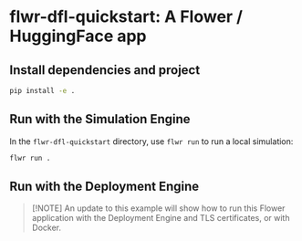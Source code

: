 # flwr-dfl-quickstart: A Flower / HuggingFace app

## Install dependencies and project

```bash
pip install -e .
```

## Run with the Simulation Engine

In the `flwr-dfl-quickstart` directory, use `flwr run` to run a local simulation:

```bash
flwr run .
```

## Run with the Deployment Engine

> \[!NOTE\]
> An update to this example will show how to run this Flower application with the Deployment Engine and TLS certificates, or with Docker.


